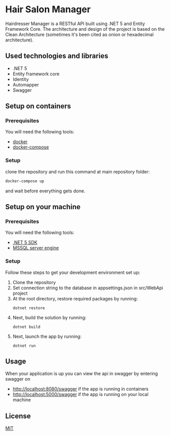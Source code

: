 # Hair Salon Manager

Hairdresser Manager is a RESTful API built using .NET 5 and Entity Framework Core. The architecture and design of the project is based on the Clean Architecture (sometimes it's been cited as onion or hexadecimal architecture).

## Used technologies and libraries

- .NET 5
- Entity framework core
- Identity
- Automapper
- Swagger

## Setup on containers

### Prerequisites

You will need the following tools:

- [docker](https://www.docker.com/get-started)
- [docker-compose](https://docs.docker.com/compose/install/)

### Setup

clone the repository and run this command at main repository folder:

```bash
docker-compose up
```

and wait before everything gets done.

## Setup on your machine

### Prerequisites

You will need the following tools:

- [.NET 5 SDK](https://dotnet.microsoft.com/download/dotnet/5.0)
- [MSSQL server engine](https://www.microsoft.com/en-US/sql-server/sql-server-downloads)

### Setup

Follow these steps to get your development environment set up:

1. Clone the repository
2. Set connection string to the database in appsettings.json in src/WebApi project
3. At the root directory, restore required packages by running:
   ```
   dotnet restore
   ```
4. Next, build the solution by running:
   ```
   dotnet build
   ```
5. Next, launch the app by running:
   ```
   dotnet run
   ```

## Usage

When your application is up you can view the api in swagger by entering swagger on

- [http://localhost:8080/swagger](http://localhost:8080/swagger) if the app is running in containers
- [http://localhost:5000/swagger](http://localhost:5000/swagger) if the app is running on your local machine

## License

[MIT](https://choosealicense.com/licenses/mit/)
